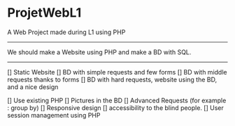# ProjetWebL1
A Web Project made during L1 using PHP

----

We should make a Website using PHP and make a BD with SQL.

----

[] Static Website
[] BD with simple requests and few forms
[] BD with middle requests thanks to forms
[] BD with hard requests, website using the BD, and a nice design

[] Use existing PHP
[] Pictures in the BD
[] Advanced Requests (for example : group by)
[] Responsive design
[] accessibility to the blind people.
[] User session management using PHP
